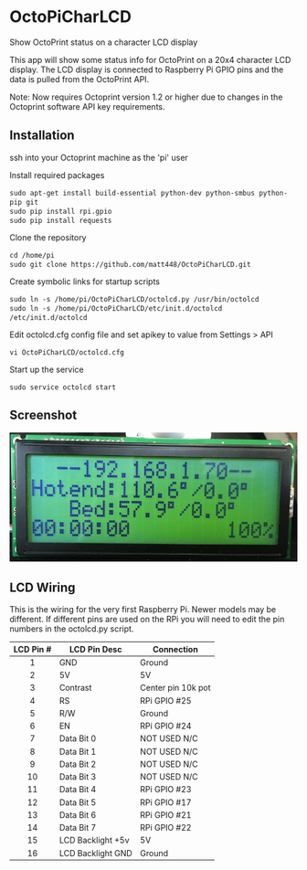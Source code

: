 # OctoPiCharLCD
Show OctoPrint status on a character LCD display

This app will show some status info for OctoPrint on a 20x4 character LCD display. The LCD display is connected to Raspberry Pi GPIO pins and the data is pulled from the OctoPrint API.

Note: Now requires Octoprint version 1.2 or higher due to changes in the Octoprint software API key requirements.

## Installation
ssh into your Octoprint machine as the 'pi' user

Install required packages
```
sudo apt-get install build-essential python-dev python-smbus python-pip git
sudo pip install rpi.gpio
sudo pip install requests
```

Clone the repository
```
cd /home/pi
sudo git clone https://github.com/matt448/OctoPiCharLCD.git
```

Create symbolic links for startup scripts
```
sudo ln -s /home/pi/OctoPiCharLCD/octolcd.py /usr/bin/octolcd
sudo ln -s /home/pi/OctoPiCharLCD/etc/init.d/octolcd /etc/init.d/octolcd
```

Edit octolcd.cfg config file and set apikey to value from Settings > API
```
vi OctoPiCharLCD/octolcd.cfg
```

Start up the service
```
sudo service octolcd start
```

## Screenshot
![Screenshot](screenshot.jpg)

## LCD Wiring

This is the wiring for the very first Raspberry Pi. Newer models may be different.
If different pins are used on the RPi you will need to edit the pin numbers in the octolcd.py script.

LCD Pin # | LCD Pin Desc | Connection
:---------: |------------|-----------
1         | GND          | Ground
2         | 5V           | 5V
3         | Contrast     | Center pin 10k pot
4         | RS           | RPi GPIO #25
5         | R/W          | Ground
6         | EN           | RPi GPIO #24
7         | Data Bit 0   | NOT USED N/C
8         | Data Bit 1   | NOT USED N/C
9         | Data Bit 2   | NOT USED N/C
10        | Data Bit 3   | NOT USED N/C
11        | Data Bit 4   | RPi GPIO #23
12        | Data Bit 5   | RPi GPIO #17
13        | Data Bit 6   | RPi GPIO #21
14        | Data Bit 7   | RPi GPIO #22
15        | LCD Backlight +5v   | 5V
16        | LCD Backlight GND | Ground
